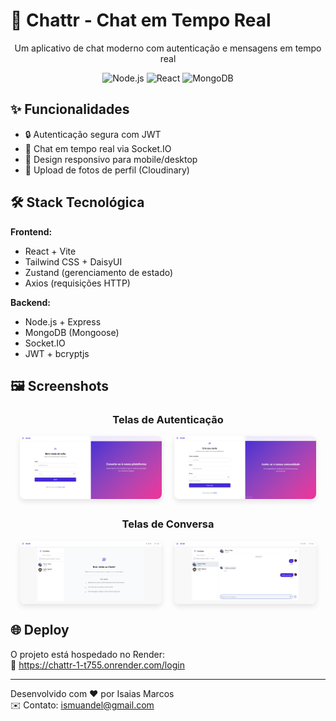 # 💬 Chattr - Chat em Tempo Real

<div align="center">
  <p>Um aplicativo de chat moderno com autenticação e mensagens em tempo real</p>
  
  ![Node.js](https://img.shields.io/badge/Node.js-20.x-green)
  ![React](https://img.shields.io/badge/React-18.x-blue)
  ![MongoDB](https://img.shields.io/badge/MongoDB-6.x-brightgreen)
</div>

## ✨ Funcionalidades
- 🔒 Autenticação segura com JWT
- 💬 Chat em tempo real via Socket.IO
- 📱 Design responsivo para mobile/desktop
- 📸 Upload de fotos de perfil (Cloudinary)

## 🛠 Stack Tecnológica
**Frontend:**
- React + Vite
- Tailwind CSS + DaisyUI
- Zustand (gerenciamento de estado)
- Axios (requisições HTTP)

**Backend:**
- Node.js + Express
- MongoDB (Mongoose)
- Socket.IO
- JWT + bcryptjs

## 🖼 Screenshots

<div align="center">
  <h3>Telas de Autenticação</h3>
  <div style="display: flex; justify-content: center; gap: 20px; margin-bottom: 30px;">
    <img src="./assets/login.png" width="45%" alt="Tela de Login" style="border-radius: 8px; box-shadow: 0 4px 8px rgba(0,0,0,0.1);">
    <img src="./assets/signup.png" width="45%" alt="Tela de Cadastro" style="border-radius: 8px; box-shadow: 0 4px 8px rgba(0,0,0,0.1);">
  </div>

  <h3>Telas de Conversa</h3>
  <div style="display: flex; justify-content: center; gap: 20px;">
    <img src="./assets/chat-1.png" width="45%" alt="Conversa 1" style="border-radius: 8px; box-shadow: 0 4px 8px rgba(0,0,0,0.1);">
    <img src="./assets/chat-2.png" width="45%" alt="Conversa 2" style="border-radius: 8px; box-shadow: 0 4px 8px rgba(0,0,0,0.1);">
  </div>
</div>

## 🌐 Deploy
O projeto está hospedado no Render:  
🔗 https://chattr-1-t755.onrender.com/login

---

Desenvolvido com ❤️ por Isaias Marcos  
✉️ Contato: ismuandel@gmail.com
